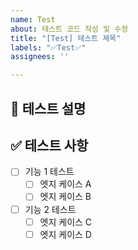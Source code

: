 ```yaml
---
name: Test
about: 테스트 코드 작성 및 수정
title: "[Test] 테스트 제목"
labels: "✅Test✅"
assignees: ''

---
```


## 🧪 테스트 설명
<!-- 작성하거나 수정할 테스트에 대해 상세히 설명해주세요. -->

## ✅ 테스트 사항
<!-- 테스트할 세부 사항을 체크리스트로 작성해주세요. -->

- [ ] 기능 1 테스트
  - [ ] 엣지 케이스 A
  - [ ] 엣지 케이스 B
- [ ] 기능 2 테스트
  - [ ] 엣지 케이스 C
  - [ ] 엣지 케이스 D
